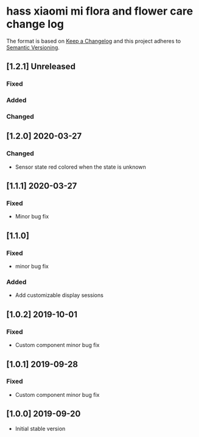 # hass xiaomi mi flora and flower care change log

The format is based on [Keep a Changelog](http://keepachangelog.com/)
and this project adheres to [Semantic Versioning](http://semver.org/).

## [1.2.1] Unreleased
### Fixed

### Added

### Changed

## [1.2.0] 2020-03-27
### Changed
- Sensor state red colored when the state is unknown

## [1.1.1] 2020-03-27
### Fixed
- Minor bug fix

## [1.1.0]
### Fixed
- minor bug fix
### Added
- Add customizable display sessions

## [1.0.2] 2019-10-01
### Fixed
- Custom component minor bug fix

## [1.0.1] 2019-09-28
### Fixed
- Custom component minor bug fix

## [1.0.0] 2019-09-20
- Initial stable version